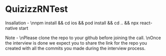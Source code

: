 # QuizizzRNTest

Insallation - 
\nnpm install && cd ios && pod install && cd .. && npx react-native start

Note -
\nPlease clone the repo to your github before joining the call.
\nOnce the interview is done we expect you to share the link for the repo you created with all the commits you made during the interview process.
